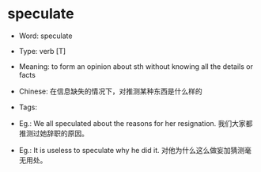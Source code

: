# speculate

- Word: speculate

- Type: verb [T]
- Meaning: to form an opinion about sth without knowing all the details or facts
- Chinese: 在信息缺失的情况下，对推测某种东西是什么样的
- Tags: 
- Eg.: We all speculated about the reasons for her resignation. 我们大家都推测过她辞职的原因。
- Eg.: It is useless to speculate why he did it. 对他为什么这么做妄加猜测毫无用处。

